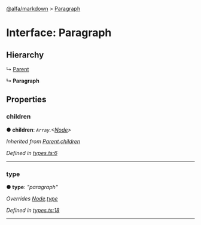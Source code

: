 [@alfa/markdown](../README.md) > [Paragraph](../interfaces/paragraph.md)

# Interface: Paragraph

## Hierarchy

↳ [Parent](parent.md)

**↳ Paragraph**

## Properties

<a id="children"></a>

### children

**● children**: _`Array`.<[Node](node.md)>_

_Inherited from [Parent](parent.md).[children](parent.md#children)_

_Defined in [types.ts:6](https://github.com/Siteimprove/alfa/blob/master/packages/markdown/src/types.ts#L6)_

---

<a id="type"></a>

### type

**● type**: _"paragraph"_

_Overrides [Node](node.md).[type](node.md#type)_

_Defined in [types.ts:18](https://github.com/Siteimprove/alfa/blob/master/packages/markdown/src/types.ts#L18)_

---
